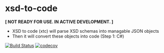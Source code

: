 # xsd-to-code

**[ NOT READY FOR USE. IN ACTIVE DEVELOPMENT. ]**

- XSD to code (xtc) will parse XSD schemas into managable JSON objects
- Then it will convert these objects into code (Step 1: C#)

[![Build Status](https://travis-ci.org/dlid/xsd-to-code.svg?branch=master)](https://travis-ci.org/dlid/xsd-to-code) [![codecov](https://codecov.io/gh/dlid/xsd-to-code/branch/master/graph/badge.svg)](https://codecov.io/gh/dlid/xsd-to-code)

